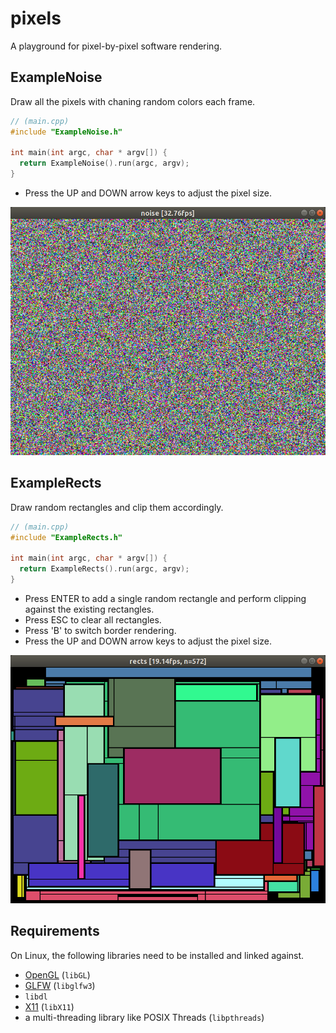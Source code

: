 # pixels

A playground for pixel-by-pixel software rendering.

## ExampleNoise

Draw all the pixels with chaning random colors each frame.

```c++
// (main.cpp)
#include "ExampleNoise.h"

int main(int argc, char * argv[]) {
  return ExampleNoise().run(argc, argv);
}
```

* Press the UP and DOWN arrow keys to adjust the pixel size.

![ExampleNoise](screens/noise.png)

## ExampleRects

Draw random rectangles and clip them accordingly.

```c++
// (main.cpp)
#include "ExampleRects.h"

int main(int argc, char * argv[]) {
  return ExampleRects().run(argc, argv);
}
```

* Press ENTER to add a single random rectangle and perform clipping against the existing rectangles.
* Press ESC to clear all rectangles.
* Press 'B' to switch border rendering.
* Press the UP and DOWN arrow keys to adjust the pixel size.

![ExampleRects](screens/rects.png)

## Requirements

On Linux, the following libraries need to be installed and linked against.

* [OpenGL](https://www.opengl.org/) (`libGL`)
* [GLFW](https://www.glfw.org/) (`libglfw3`)
* `libdl`
* [X11](https://www.x.org/) (`libX11`)
* a multi-threading library like POSIX Threads (`libpthreads`)
